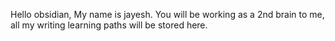 
Hello obsidian, My name is jayesh. You will be working as a 2nd brain to me, all my writing learning paths will be stored here.
